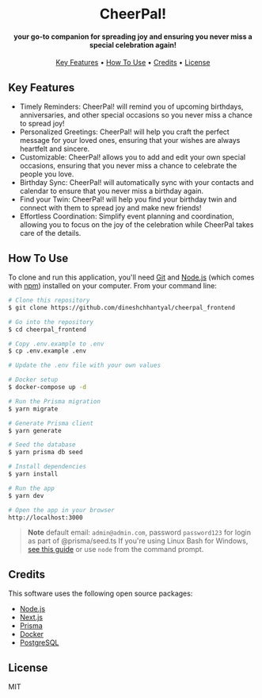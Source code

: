 <h1 align="center">
  <br>
  CheerPal!
  <br>
</h1>

<h4 align="center">
 your go-to companion for spreading joy and ensuring you never miss a special celebration again!
</h4>

<p align="center">
  <a href="#key-features">Key Features</a> •
  <a href="#how-to-use">How To Use</a> •
  <a href="#credits">Credits</a> •
  <a href="#license">License</a>
</p>

## Key Features

- Timely Reminders: CheerPal! will remind you of upcoming birthdays, anniversaries, and other special occasions so you never miss a chance to spread joy!
- Personalized Greetings: CheerPal! will help you craft the perfect message for your loved ones, ensuring that your wishes are always heartfelt and sincere.
- Customizable: CheerPal! allows you to add and edit your own special occasions, ensuring that you never miss a chance to celebrate the people you love.
- Birthday Sync: CheerPal! will automatically sync with your contacts and calendar to ensure that you never miss a birthday again.
- Find your Twin: CheerPal! will help you find your birthday twin and connect with them to spread joy and make new friends!
- Effortless Coordination: Simplify event planning and coordination, allowing you to focus on the joy of the celebration while CheerPal takes care of the details.

## How To Use

To clone and run this application, you'll need [Git](https://git-scm.com) and [Node.js](https://nodejs.org/en/download/) (which comes with [npm](http://npmjs.com)) installed on your computer. From your command line:

```bash
# Clone this repository
$ git clone https://github.com/dineshchhantyal/cheerpal_frontend

# Go into the repository
$ cd cheerpal_frontend

# Copy .env.example to .env
$ cp .env.example .env

# Update the .env file with your own values

# Docker setup
$ docker-compose up -d

# Run the Prisma migration
$ yarn migrate

# Generate Prisma client
$ yarn generate

# Seed the database
$ yarn prisma db seed

# Install dependencies
$ yarn install

# Run the app
$ yarn dev

# Open the app in your browser
http://localhost:3000

```

> **Note**
> default email: `admin@admin.com`, password `password123` for login as part of @prisma/seed.ts
> If you're using Linux Bash for Windows, [see this guide](https://www.howtogeek.com/261575/how-to-run-graphical-linux-desktop-applications-from-windows-10s-bash-shell/) or use `node` from the command prompt.

## Credits

This software uses the following open source packages:

- [Node.js](https://nodejs.org/)
- [Next.js](https://nextjs.org/)
- [Prisma](https://www.prisma.io/)
- [Docker](https://www.docker.com/)
- [PostgreSQL](https://www.postgresql.org/)

## License

MIT
